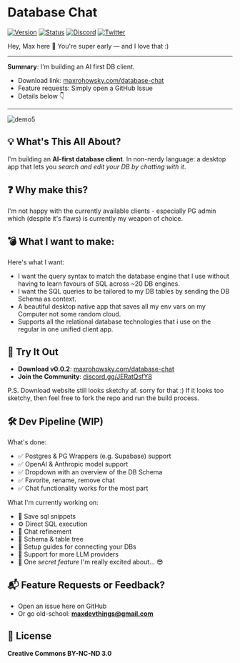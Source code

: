 # Database Chat

[![Version](https://img.shields.io/badge/VERSION-0.0.2-brightgreen?style=for-the-badge)](https://maxrohowsky.com/database-chat)
[![Status](https://img.shields.io/badge/STATUS-EARLY_ACCESS-orange?style=for-the-badge)](https://maxrohowsky.com/database-chat)
[![Discord](https://img.shields.io/badge/COMMUNITY-JOIN_NOW-7289DA?style=for-the-badge&logo=discord&logoColor=white)](https://discord.gg/JERatQsfY8)
[![Twitter](https://img.shields.io/badge/FOLLOW-@MAXROHOWSKY-1DA1F2?style=for-the-badge&logo=twitter&logoColor=white)](https://x.com/MaxRohowsky)

Hey, Max here 👋 You're super early — and I love that :)

-----------------------------------------------------
**Summary**: I'm building an AI first DB client.
- Download link: [maxrohowsky.com/database-chat](https://maxrohowsky.com/database-chat)
- Feature requests: Simply open a GitHub Issue
- Details below 👇
-----------------------------------------------------

![demo5](https://github.com/user-attachments/assets/c96773f7-6152-4755-84c1-e6935884ebca)


## 💡 What's This All About?

I'm building an **AI-first database client**. In non-nerdy language: a desktop app that lets you *search and edit your DB by chatting with it*.

## ❓ Why make this?

I'm not happy with the currently available clients - especially PG admin which (despite it's flaws) is currently my weapon of choice.

## 💣 What I want to make:

Here's what I want:
- I want the query syntax to match the database engine that I use without having to learn favours of SQL across ~20 DB engines.
- I want the SQL queries to be tailored to my DB tables by sending the DB Schema as context.
- A beautiful desktop native app that saves all my env vars on my Computer not some random cloud.
- Supports all the relational database technologies that i use on the regular in one unified client app. 

## 🚀 Try It Out

* **Download v0.0.2**: [maxrohowsky.com/database-chat](https://maxrohowsky.com/database-chat)
* **Join the Community**: [discord.gg/JERatQsfY8](https://discord.gg/JERatQsfY8)

P.S. Download website still looks sketchy af. sorry for that :) If it looks too sketchy, then feel free to fork the repo and run the build process.

## 🛠️ Dev Pipeline (WIP)

What's done:
* ✅ Postgres & PG Wrappers (e.g. Supabase) support
* ✅ OpenAI & Anthropic model support
* ✅ Dropdown with an overview of the DB Schema
* ✅ Favorite, rename, remove chat
* ✅ Chat functionality works for the most part

What I'm currently working on:
* 💾 Save sql snippets
* ⚙️ Direct SQL execution
* 🧠 Chat refinement
* 🌲 Schema & table tree
* 📘 Setup guides for connecting your DBs
* 🔌 Support for more LLM providers
* 🎁 One *secret feature* I'm really excited about... 😎

## 📬 Feature Requests or Feedback?

* Open an issue here on GitHub
* Or go old-school: **maxdevthings@gmail.com**

## 📄 License

**Creative Commons BY-NC-ND 3.0** 
